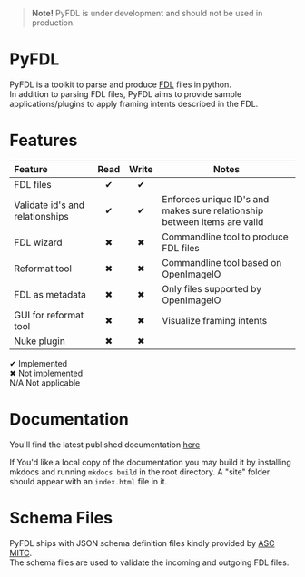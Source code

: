 > **Note!**  PyFDL is under development and should not be used in production. 

# PyFDL
PyFDL is a toolkit to parse and produce [FDL](https://theasc.com/society/ascmitc/asc-framing-decision-list) files in python.  
In addition to parsing FDL files, PyFDL aims to provide sample applications/plugins to apply framing intents
described in the FDL.

# Features

| Feature                         | Read | Write | Notes                                                                    |
|:--------------------------------|:----:|:-----:|--------------------------------------------------------------------------|
| FDL files                       |  ✔   |   ✔   |                                                                          |
| Validate id's and relationships |  ✔   |   ✔   | Enforces unique ID's and makes sure relationship between items are valid |
| FDL wizard                      |  ✖   |   ✖   | Commandline tool to produce FDL files                                    |
| Reformat tool                   |  ✖   |   ✖   | Commandline tool based on OpenImageIO                                    |
| FDL as metadata                 |  ✖   |   ✖   | Only files supported by OpenImageIO                                      |
| GUI for reformat tool           |  ✖   |   ✖   | Visualize framing intents                                                |
| Nuke plugin                     |  ✖   |   ✖   |                                                                          |

✔ Implemented  
✖ Not implemented  
N/A Not applicable  

# Documentation
You'll find the latest published documentation [here](https://apetrynet.github.io/pyfdl/)

If You'd like a local copy of the documentation you may build it by installing mkdocs and running `mkdocs build` in the
root directory. A "site" folder should appear with an `index.html` file in it.

# Schema Files
PyFDL ships with JSON schema definition files kindly provided by [ASC MITC](https://github.com/ascmitc/fdl).  
The schema files are used to validate the incoming and outgoing FDL files.
